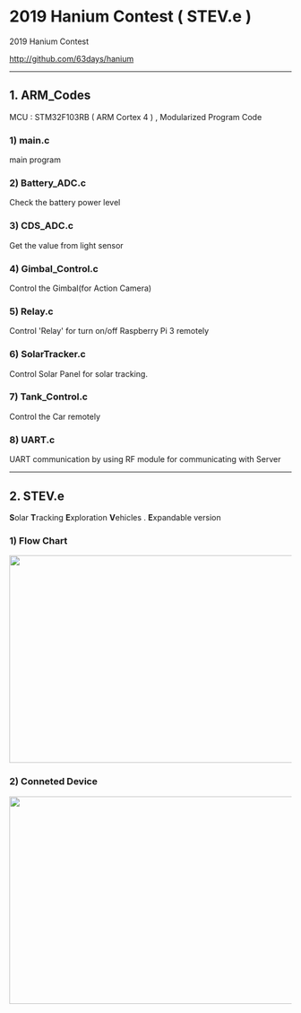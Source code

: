 # 2019 Hanium Contest ( STEV.e )


2019 Hanium Contest

http://github.com/63days/hanium

* * *
## 1. ARM_Codes

 MCU : STM32F103RB ( ARM Cortex 4 ) , Modularized Program Code
### 1) main.c
  main program
### 2) Battery_ADC.c
 Check the battery power level
### 3) CDS_ADC.c
 Get the value from light sensor
### 4) Gimbal_Control.c
 Control the Gimbal(for Action Camera)
### 5) Relay.c
 Control 'Relay' for turn on/off Raspberry Pi 3 remotely
### 6) SolarTracker.c
 Control Solar Panel for solar tracking.
### 7) Tank_Control.c
 Control the Car remotely
### 8) UART.c
 UART communication by using RF module for communicating with Server


* * *
## 2. STEV.e
**S**olar **T**racking **E**xploration **V**ehicles . **E**xpandable version
### 1) Flow Chart
<img src="https://user-images.githubusercontent.com/58382336/98515379-558eae00-22ae-11eb-9804-f0dc4c5a3bff.png"  width="700" height="370">

### 2) Conneted Device
<img src="https://user-images.githubusercontent.com/58382336/98515383-56bfdb00-22ae-11eb-85a6-94b91b72b8b6.png"  width="700" height="370">
